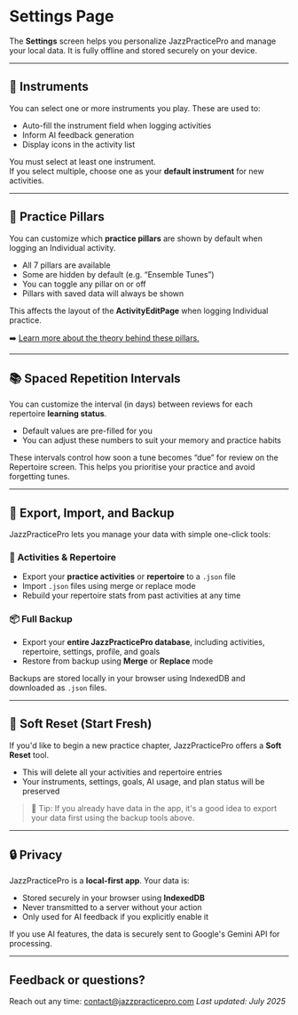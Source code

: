 # Settings Page

The **Settings** screen helps you personalize JazzPracticePro and manage your local data. It is fully offline and stored securely on your device.

---

## 🎷 Instruments

You can select one or more instruments you play. These are used to:

- Auto-fill the instrument field when logging activities
- Inform AI feedback generation
- Display icons in the activity list

You must select at least one instrument.  
If you select multiple, choose one as your **default instrument** for new activities.

---

## 📌 Practice Pillars

You can customize which **practice pillars** are shown by default when logging an Individual activity.

- All 7 pillars are available
- Some are hidden by default (e.g. “Ensemble Tunes”)
- You can toggle any pillar on or off
- Pillars with saved data will always be shown

This affects the layout of the **ActivityEditPage** when logging Individual practice.

➡️ [Learn more about the theory behind these pillars.](/help/helpPillarsTheory)

---

## 📚 Spaced Repetition Intervals

You can customize the interval (in days) between reviews for each repertoire **learning status**.

- Default values are pre-filled for you
- You can adjust these numbers to suit your memory and practice habits

These intervals control how soon a tune becomes “due” for review on the Repertoire screen. This helps you prioritise your practice and avoid forgetting tunes. 

---

## 🔄 Export, Import, and Backup

JazzPracticePro lets you manage your data with simple one-click tools:

### 🎵 Activities & Repertoire

- Export your **practice activities** or **repertoire** to a `.json` file
- Import `.json` files using merge or replace mode
- Rebuild your repertoire stats from past activities at any time

### 📦 Full Backup

- Export your **entire JazzPracticePro database**, including activities, repertoire, settings, profile, and goals
- Restore from backup using **Merge** or **Replace** mode

Backups are stored locally in your browser using IndexedDB and downloaded as `.json` files.

---

## 🧽 Soft Reset (Start Fresh)

If you'd like to begin a new practice chapter, JazzPracticePro offers a **Soft Reset** tool.

- This will delete all your activities and repertoire entries
- Your instruments, settings, goals, AI usage, and plan status will be preserved

> 🧠 Tip: If you already have data in the app, it's a good idea to export your data first using the backup tools above.

---

## 🔒 Privacy

JazzPracticePro is a **local-first app**. Your data is:

- Stored securely in your browser using **IndexedDB**
- Never transmitted to a server without your action
- Only used for AI feedback if you explicitly enable it

If you use AI features, the data is securely sent to Google's Gemini API for processing.

---

## Feedback or questions?

Reach out any time: [contact@jazzpracticepro.com](mailto:contact@jazzpracticepro.com)
_Last updated: July 2025_
